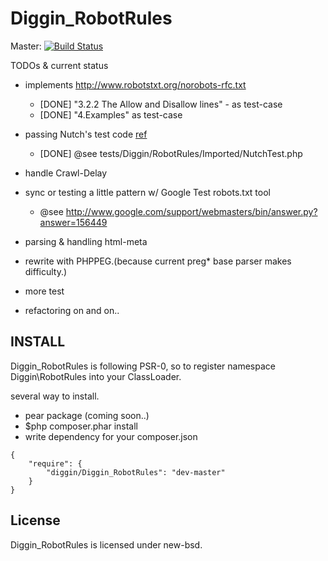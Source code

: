 Diggin_RobotRules
=========================

Master: [![Build Status](https://secure.travis-ci.org/diggin/Diggin_RobotRules.png?branch=master)](http://travis-ci.org/diggin/Diggin_RobotRules)


TODOs & current status

- implements http://www.robotstxt.org/norobots-rfc.txt
    - [DONE] "3.2.2 The Allow and Disallow lines" - as test-case
    - [DONE] "4.Examples" as test-case

- passing Nutch's test code
    [ref](https://github.com/apache/nutch/blob/trunk/src/plugin/lib-http/src/test/org/apache/nutch/protocol/http/api/TestRobotRulesParser.java)
    - [DONE] @see tests/Diggin/RobotRules/Imported/NutchTest.php

- handle Crawl-Delay
- sync or testing a little pattern w/ Google Test robots.txt tool
    - @see http://www.google.com/support/webmasters/bin/answer.py?answer=156449
- parsing & handling html-meta

- rewrite with PHPPEG.(because current preg* base parser makes difficulty.)
- more test
- refactoring on and on..

INSTALL
-------
Diggin_RobotRules is following PSR-0,
so to register namespace Diggin\RobotRules into your ClassLoader.

several way to install.
- pear package (coming soon..)
- $php composer.phar install
- write dependency for your composer.json

```
{
    "require": {
        "diggin/Diggin_RobotRules": "dev-master"
    }
}
```

License
-------
Diggin_RobotRules is licensed under new-bsd.
